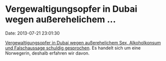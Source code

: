 Vergewaltigungsopfer in Dubai wegen außerehelichem \...
=======================================================

Date: 2013-07-21 23:01:30

[Vergewaltigungsopfer in Dubai wegen außerehelichem Sex, Alkoholkonsum
und Falschaussage schuldig
gesprochen](http://www.fr-online.de/panorama/scheiss-seo-immer,1472782,23764318.html).
Es handelt sich um eine Norwegerin, deshalb erfahren wir davon.
